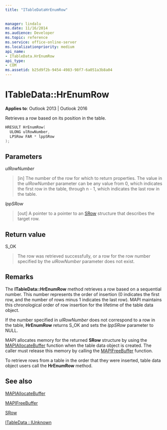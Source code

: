 ```yaml
---
title: "ITableDataHrEnumRow"
 
 
manager: lindalu
ms.date: 11/16/2014
ms.audience: Developer
ms.topic: reference
ms.service: office-online-server
ms.localizationpriority: medium
api_name:
- ITableData.HrEnumRow
api_type:
- COM
ms.assetid: b25d9f2b-9454-4983-98f7-6a051a3b8a04
---
```


# ITableData::HrEnumRow

  
  
**Applies to**: Outlook 2013 | Outlook 2016 
  
Retrieves a row based on its position in the table. 
  
```cpp
HRESULT HrEnumRow(
  ULONG ulRowNumber,
  LPSRow FAR * lppSRow
);
```

## Parameters

 _ulRowNumber_
  
> [in] The number of the row for which to return properties. The value in the _ulRowNumber_ parameter can be any value from 0, which indicates the first row in the table, through n - 1, which indicates the last row in the table. 
    
 _lppSRow_
  
> [out] A pointer to a pointer to an [SRow](srow.md) structure that describes the target row. 
    
## Return value

S_OK 
  
> The row was retrieved successfully, or a row for the row number specified by the  _ulRowNumber_ parameter does not exist. 
    
## Remarks

The **ITableData::HrEnumRow** method retrieves a row based on a sequential number. This number represents the order of insertion (0 indicates the first row, and the number of rows minus 1 indicates the last row). MAPI maintains this chronological order of row insertion for the lifetime of the table data object. 
  
If the number specified in  _ulRowNumber_ does not correspond to a row in the table, **HrEnumRow** returns S_OK and sets the  _lppSRow_ parameter to NULL. 
  
MAPI allocates memory for the returned **SRow** structure by using the [MAPIAllocateBuffer](mapiallocatebuffer.md) function when the table data object is created. The caller must release this memory by calling the [MAPIFreeBuffer](mapifreebuffer.md) function. 
  
To retrieve rows from a table in the order that they were inserted, table data object users call the **HrEnumRow** method. 
  
## See also



[MAPIAllocateBuffer](mapiallocatebuffer.md)
  
[MAPIFreeBuffer](mapifreebuffer.md)
  
[SRow](srow.md)
  
[ITableData : IUnknown](itabledataiunknown.md)

